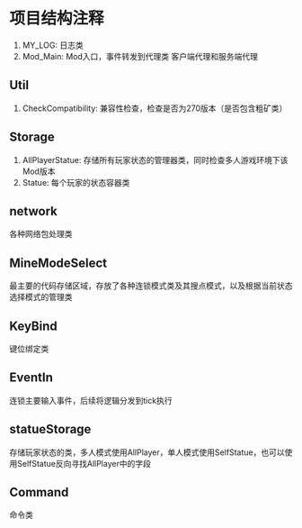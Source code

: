 # 项目结构注释

1. MY_LOG: 日志类
2. Mod_Main: Mod入口，事件转发到代理类 客户端代理和服务端代理


## Util

1. CheckCompatibility: 兼容性检查，检查是否为270版本（是否包含粗矿类）

## Storage

1. AllPlayerStatue: 存储所有玩家状态的管理器类，同时检查多人游戏环境下该Mod版本
2. Statue: 每个玩家的状态容器类

## network

各种网络包处理类

## MineModeSelect

最主要的代码存储区域，存放了各种连锁模式类及其搜点模式，以及根据当前状态选择模式的管理类

## KeyBind

键位绑定类

## EventIn

连锁主要输入事件，后续将逻辑分发到tick执行

## statueStorage

存储玩家状态的类，多人模式使用AllPlayer，单人模式使用SelfStatue，也可以使用SelfStatue反向寻找AllPlayer中的字段

## Command

命令类
